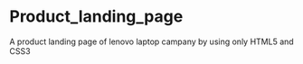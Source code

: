 # Product_landing_page
A product landing page of lenovo laptop campany by using only HTML5 and CSS3
